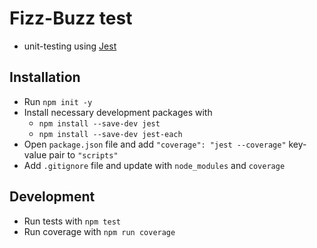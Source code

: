 # Fizz-Buzz test

- unit-testing using [Jest](https://jestjs.io/docs/getting-started)

## Installation

- Run `npm init -y`
- Install necessary development packages with 
    - `npm install --save-dev jest`
    - `npm install --save-dev jest-each`
- Open `package.json` file and add `"coverage": "jest --coverage"` key-value pair to `"scripts"`
- Add `.gitignore` file and update with `node_modules` and `coverage`

## Development

- Run tests with `npm test`
- Run coverage with `npm run coverage`
